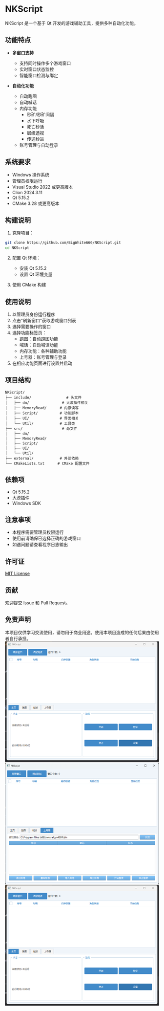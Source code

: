 # NKScript

NKScript 是一个基于 Qt 开发的游戏辅助工具，提供多种自动化功能。

## 功能特点

- **多窗口支持**
    - 支持同时操作多个游戏窗口
    - 实时窗口状态监控
    - 智能窗口检测与绑定

- **自动化功能**
    - 自动跑图
    - 自动喊话
    - 内存功能
        - 秒矿/秒矿间隔
        - 水下呼吸
        - 死亡秒活
        - 层级透视
        - 传送秒进
    - 账号管理与自动登录

## 系统要求

- Windows 操作系统
- 管理员权限运行
- Visual Studio 2022 或更高版本
- Clion 2024.3.11
- Qt 5.15.2
- CMake 3.28 或更高版本

## 构建说明

1. 克隆项目：
```bash
git clone https://github.com/BigWhite666/NKScript.git
cd NKScript
```

2. 配置 Qt 环境：
    - 安装 Qt 5.15.2
    - 设置 Qt 环境变量

3. 使用 CMake 构建

## 使用说明

1. 以管理员身份运行程序
2. 点击"刷新窗口"获取游戏窗口列表
3. 选择需要操作的窗口
4. 选择功能标签页：
    - 跑图：自动跑图功能
    - 喊话：自动喊话功能
    - 内存功能：各种辅助功能
    - 上号器：账号管理与登录
5. 在相应功能页面进行设置并启动

## 项目结构

```
NKScript/
├── include/                # 头文件
│   ├── dm/               # 大漠插件相关
│   ├── MemoryRead/      # 内存读写
│   ├── Script/          # 功能脚本
│   ├── UI/              # 界面相关
│   └── Util/            # 工具类
├── src/                  # 源文件
│   ├── dm/
│   ├── MemoryRead/
│   ├── Script/
│   ├── UI/
│   └── Util/
├── external/            # 外部依赖
└── CMakeLists.txt      # CMake 配置文件
```

## 依赖项

- Qt 5.15.2
- 大漠插件
- Windows SDK

## 注意事项

- 本程序需要管理员权限运行
- 使用前请确保已选择正确的游戏窗口
- 如遇问题请查看程序日志输出

## 许可证

[MIT License](LICENSE)

## 贡献

欢迎提交 Issue 和 Pull Request。

## 免责声明

本项目仅供学习交流使用，请勿用于商业用途。使用本项目造成的任何后果由使用者自行承担。
![images/img.png](images/img.png)
![img.png](images/img2.png)
![img.png](images/img.png)
```

